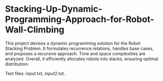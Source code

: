 # Stacking-Up-Dynamic-Programming-Approach-for-Robot-Wall-Climbing
 This project devises a dynamic programming solution for the Robot Stacking Problem. It formulates recurrence relations, handles base cases, and proposes a recursive approach. Time and space complexities are analyzed. Overall, it efficiently allocates robots into stacks, ensuring optimal distribution.

Test files: input.txt, input2.txt.


